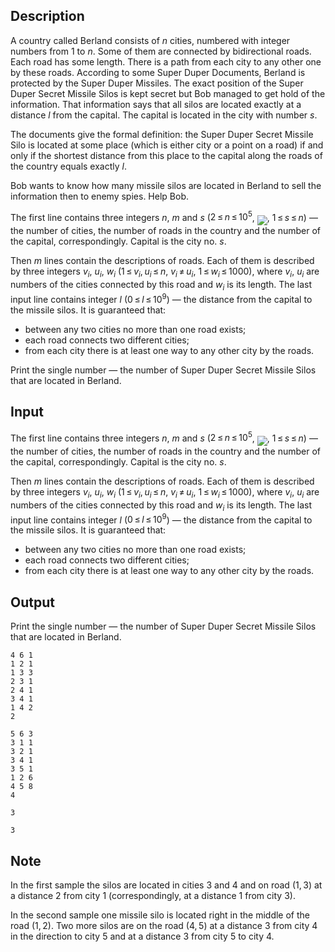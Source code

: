 ## Description

<div><p>A country called Berland consists of <span class="tex-span"><i>n</i></span> cities, numbered with integer numbers from <span class="tex-span">1</span> to <span class="tex-span"><i>n</i></span>. Some of them are connected by bidirectional roads. Each road has some length. There is a path from each city to any other one by these roads. According to some Super Duper Documents, Berland is protected by the Super Duper Missiles. The exact position of the Super Duper Secret Missile Silos is kept secret but Bob managed to get hold of the information. That information says that all silos are located exactly at a distance <span class="tex-span"><i>l</i></span> from the capital. The capital is located in the city with number <span class="tex-span"><i>s</i></span>.</p><p>The documents give the formal definition: the Super Duper Secret Missile Silo is located at some place (which is either city or a point on a road) if and only if the shortest distance from this place to the capital along the roads of the country equals exactly <span class="tex-span"><i>l</i></span>.</p><p>Bob wants to know how many missile silos are located in Berland to sell the information then to enemy spies. Help Bob.</p></div><div class="input-specification"><p>The first line contains three integers <span class="tex-span"><i>n</i></span>, <span class="tex-span"><i>m</i></span> and <span class="tex-span"><i>s</i></span> (<span class="tex-span">2 ≤ <i>n</i> ≤ 10<sup class="upper-index">5</sup></span>, <img align="middle" class="tex-formula" src="file://iw1hS2Vj.png" style="max-width: 100.0%;max-height: 100.0%;">, <span class="tex-span">1 ≤ <i>s</i> ≤ <i>n</i></span>) — the number of cities, the number of roads in the country and the number of the capital, correspondingly. Capital is the city no. <span class="tex-span"><i>s</i></span>. </p><p>Then <span class="tex-span"><i>m</i></span> lines contain the descriptions of roads. Each of them is described by three integers <span class="tex-span"><i>v</i><sub class="lower-index"><i>i</i></sub></span>, <span class="tex-span"><i>u</i><sub class="lower-index"><i>i</i></sub></span>, <span class="tex-span"><i>w</i><sub class="lower-index"><i>i</i></sub></span> (<span class="tex-span">1 ≤ <i>v</i><sub class="lower-index"><i>i</i></sub>, <i>u</i><sub class="lower-index"><i>i</i></sub> ≤ <i>n</i></span>, <span class="tex-span"><i>v</i><sub class="lower-index"><i>i</i></sub> ≠ <i>u</i><sub class="lower-index"><i>i</i></sub></span>, <span class="tex-span">1 ≤ <i>w</i><sub class="lower-index"><i>i</i></sub> ≤ 1000</span>), where <span class="tex-span"><i>v</i><sub class="lower-index"><i>i</i></sub></span>, <span class="tex-span"><i>u</i><sub class="lower-index"><i>i</i></sub></span> are numbers of the cities connected by this road and <span class="tex-span"><i>w</i><sub class="lower-index"><i>i</i></sub></span> is its length. The last input line contains integer <span class="tex-span"><i>l</i></span> (<span class="tex-span">0 ≤ <i>l</i> ≤ 10<sup class="upper-index">9</sup></span>) — the distance from the capital to the missile silos. It is guaranteed that: </p><ul> <li> between any two cities no more than one road exists; </li><li> each road connects two different cities; </li><li> from each city there is at least one way to any other city by the roads. </li></ul></div><div class="output-specification"><p>Print the single number — the number of Super Duper Secret Missile Silos that are located in Berland.</p></div>

## Input

<p>The first line contains three integers <span class="tex-span"><i>n</i></span>, <span class="tex-span"><i>m</i></span> and <span class="tex-span"><i>s</i></span> (<span class="tex-span">2 ≤ <i>n</i> ≤ 10<sup class="upper-index">5</sup></span>, <img align="middle" class="tex-formula" src="file://iw1hS2Vj.png" style="max-width: 100.0%;max-height: 100.0%;">, <span class="tex-span">1 ≤ <i>s</i> ≤ <i>n</i></span>) — the number of cities, the number of roads in the country and the number of the capital, correspondingly. Capital is the city no. <span class="tex-span"><i>s</i></span>. </p><p>Then <span class="tex-span"><i>m</i></span> lines contain the descriptions of roads. Each of them is described by three integers <span class="tex-span"><i>v</i><sub class="lower-index"><i>i</i></sub></span>, <span class="tex-span"><i>u</i><sub class="lower-index"><i>i</i></sub></span>, <span class="tex-span"><i>w</i><sub class="lower-index"><i>i</i></sub></span> (<span class="tex-span">1 ≤ <i>v</i><sub class="lower-index"><i>i</i></sub>, <i>u</i><sub class="lower-index"><i>i</i></sub> ≤ <i>n</i></span>, <span class="tex-span"><i>v</i><sub class="lower-index"><i>i</i></sub> ≠ <i>u</i><sub class="lower-index"><i>i</i></sub></span>, <span class="tex-span">1 ≤ <i>w</i><sub class="lower-index"><i>i</i></sub> ≤ 1000</span>), where <span class="tex-span"><i>v</i><sub class="lower-index"><i>i</i></sub></span>, <span class="tex-span"><i>u</i><sub class="lower-index"><i>i</i></sub></span> are numbers of the cities connected by this road and <span class="tex-span"><i>w</i><sub class="lower-index"><i>i</i></sub></span> is its length. The last input line contains integer <span class="tex-span"><i>l</i></span> (<span class="tex-span">0 ≤ <i>l</i> ≤ 10<sup class="upper-index">9</sup></span>) — the distance from the capital to the missile silos. It is guaranteed that: </p><ul> <li> between any two cities no more than one road exists; </li><li> each road connects two different cities; </li><li> from each city there is at least one way to any other city by the roads. </li></ul>

## Output

<p>Print the single number — the number of Super Duper Secret Missile Silos that are located in Berland.</p>





```input1
4 6 1
1 2 1
1 3 3
2 3 1
2 4 1
3 4 1
1 4 2
2

```




```input2
5 6 3
3 1 1
3 2 1
3 4 1
3 5 1
1 2 6
4 5 8
4

```




```output1
3

```




```output2
3

```



## Note

<p>In the first sample the silos are located in cities <span class="tex-span">3</span> and <span class="tex-span">4</span> and on road <span class="tex-span">(1, 3)</span> at a distance <span class="tex-span">2</span> from city <span class="tex-span">1</span> (correspondingly, at a distance <span class="tex-span">1</span> from city <span class="tex-span">3</span>).</p><p>In the second sample one missile silo is located right in the middle of the road <span class="tex-span">(1, 2)</span>. Two more silos are on the road <span class="tex-span">(4, 5)</span> at a distance <span class="tex-span">3</span> from city <span class="tex-span">4</span> in the direction to city <span class="tex-span">5</span> and at a distance <span class="tex-span">3</span> from city <span class="tex-span">5</span> to city <span class="tex-span">4</span>.</p>
